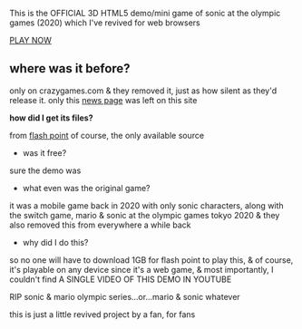 This is the OFFICIAL 3D HTML5 demo/mini game of sonic at the olympic games (2020) which I've revived for web browsers

[PLAY NOW](https://neocharmy.github.io/sonic-2020/)
 

## where was it before?
only on crazygames.com
& they removed it, just as how silent as they'd release it.
only this [news page](https://developer.crazygames.com/blog/play-sonic-at-the-olympic-game)
 was left on this site

**how did I get its files?**

from [flash point](https://flashpointarchive.org/downloads) of course, the only available source

- was it free? 

sure the demo was 

- what even was the original game?

it was a mobile game back in 2020 with only sonic characters, along with the switch game, mario & sonic at the olympic games tokyo 2020 & they also removed this from everywhere a while back

- why did I do this?

so no one will have to download 1GB for flash point to play this, & of course, it's playable on any device since it's a web game, & most importantly, 
I couldn't find A SINGLE VIDEO OF THIS DEMO IN YOUTUBE 

 
RIP sonic & mario olympic series...or...mario & sonic
whatever

this is just a little revived project by a fan, for fans
